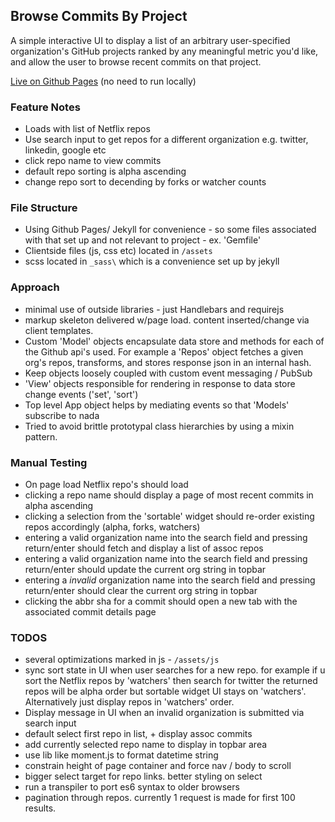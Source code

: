 ## Browse Commits By Project

A simple interactive UI to display a list of an arbitrary user-specified organization's GitHub projects ranked by any meaningful metric you'd like, and allow the user to browse recent commits on that project.

[Live on Github Pages](https://hansbrough.github.io/browseCommitsByProject/) (no need to run locally)

### Feature Notes

* Loads with list of Netflix repos
* Use search input to get repos for a different organization e.g. twitter, linkedin, google etc
* click repo name to view commits
* default repo sorting is alpha ascending
* change repo sort to decending by forks or watcher counts

### File Structure
* Using Github Pages/ Jekyll for convenience - so some files associated with that set up and not relevant to project - ex. 'Gemfile'
* Clientside files (js, css etc) located in `/assets`
* scss located in `_sass\` which is a convenience set up by jekyll


### Approach
* minimal use of outside libraries - just Handlebars and requirejs
* markup skeleton delivered w/page load. content inserted/change via client templates.
* Custom 'Model' objects encapsulate data store and methods for each of the Github api's used. For example a 'Repos' object fetches a given org's repos, transforms, and stores response json in an internal hash.
* Keep objects loosely coupled with custom event messaging / PubSub
* 'View' objects responsible for rendering in response to data store change events ('set', 'sort')
* Top level App object helps by mediating events so that 'Models' subscribe to nada
* Tried to avoid brittle prototypal class hierarchies by using a mixin pattern.

### Manual Testing
* On page load Netflix repo's should load
* clicking a repo name should display a page of most recent commits in alpha ascending
* clicking a selection from the 'sortable' widget should re-order existing repos accordingly (alpha, forks, watchers)
* entering a valid organization name into the search field and pressing return/enter should fetch and display a list of assoc repos
* entering a valid organization name into the search field and pressing return/enter should update the current org string in topbar
* entering a *invalid* organization name into the search field and pressing return/enter should clear the current org string in topbar
* clicking the abbr sha for a commit should open a new tab with the associated commit details page


### TODOS
* several optimizations marked in js - `/assets/js`
* sync sort state in UI when user searches for a new repo. for example if u sort the Netflix repos by 'watchers' then search for twitter
 the returned repos will be alpha order but sortable widget UI stays on 'watchers'. Alternatively just display repos in 'watchers' order.
* Display message in UI when an invalid organization is submitted via search input
* default select first repo in list, + display assoc commits
* add currently selected repo name to display in topbar area
* use lib like moment.js to format datetime string
* constrain height of page container and force nav / body to scroll
* bigger select target for repo links. better styling on select
* run a transpiler to port es6 syntax to older browsers
* pagination through repos. currently 1 request is made for first 100 results.
